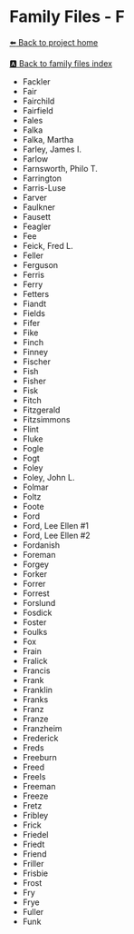 # Family Files - F


[:arrow_left: Back to project home](https://github.com/FyoAtEPL/VerticalFiles "Back to project home")

[:a: Back to family files index](https://github.com/FyoAtEPL/VerticalFiles/blob/main/FamilyNameIndex.md "Back to family files index")

- Fackler
- Fair
- Fairchild
- Fairfield
- Fales
- Falka
- Falka, Martha
- Farley, James I.
- Farlow
- Farnsworth, Philo T.
- Farrington
- Farris-Luse
- Farver
- Faulkner
- Fausett
- Feagler
- Fee
- Feick, Fred L.
- Feller
- Ferguson
- Ferris
- Ferry
- Fetters
- Fiandt
- Fields
- Fifer
- Fike
- Finch
- Finney
- Fischer
- Fish
- Fisher
- Fisk
- Fitch
- Fitzgerald
- Fitzsimmons
- Flint
- Fluke
- Fogle
- Fogt
- Foley
- Foley, John L.
- Folmar
- Foltz
- Foote
- Ford
- Ford, Lee Ellen #1
- Ford, Lee Ellen #2
- Fordanish
- Foreman
- Forgey
- Forker
- Forrer
- Forrest
- Forslund
- Fosdick
- Foster
- Foulks
- Fox
- Frain
- Fralick
- Francis
- Frank
- Franklin
- Franks
- Franz
- Franze
- Franzheim
- Frederick
- Freds
- Freeburn
- Freed
- Freels
- Freeman
- Freeze
- Fretz
- Fribley
- Frick
- Friedel
- Friedt
- Friend
- Friller
- Frisbie
- Frost
- Fry
- Frye
- Fuller
- Funk
